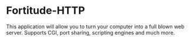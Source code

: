 # Fortitude-HTTP
This application will allow you to turn your computer into a full blown web server. Supports CGI, port sharing, scripting engines and much more.
